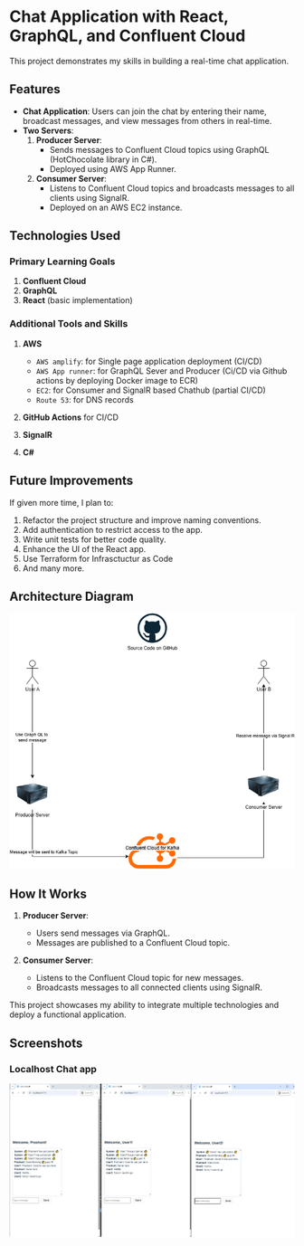 # Chat Application with React, GraphQL, and Confluent Cloud  

This project demonstrates my skills in building a real-time chat application.  

## Features  
- **Chat Application**: Users can join the chat by entering their name, broadcast messages, and view messages from others in real-time.  
- **Two Servers**:  
    1. **Producer Server**:  
         - Sends messages to Confluent Cloud topics using GraphQL (HotChocolate library in C#).  
         - Deployed using AWS App Runner.  
    2. **Consumer Server**:  
         - Listens to Confluent Cloud topics and broadcasts messages to all clients using SignalR.  
         - Deployed on an AWS EC2 instance.  

## Technologies Used  
### Primary Learning Goals  
1. **Confluent Cloud**  
2. **GraphQL**  
3. **React** (basic implementation)  

### Additional Tools and Skills  
1. **AWS** 
    
    * `AWS amplify`: for Single page application deployment (CI/CD)
    * `AWS App runner`:  for GraphQL Sever and Producer (Ci/CD via Github actions by deploying Docker image to ECR)
    * `EC2`: for Consumer and SignalR based Chathub (partial CI/CD)
    * `Route 53`: for DNS records
    
2. **GitHub Actions** for CI/CD  
3. **SignalR**  
4. **C#**  


## Future Improvements  
If given more time, I plan to:  
1. Refactor the project structure and improve naming conventions.  
2. Add authentication to restrict access to the app.  
3. Write unit tests for better code quality.  
4. Enhance the UI of the React app.  
5. Use Terraform for Infrasctuctur as Code
6. And many more.

## Architecture Diagram  
![Architecture Diagram](screenshots/ArchitectureDiagram.drawio.png)  


## How It Works  
1. **Producer Server**:  
     - Users send messages via GraphQL.  
     - Messages are published to a Confluent Cloud topic.  

2. **Consumer Server**:  
     - Listens to the Confluent Cloud topic for new messages.  
     - Broadcasts messages to all connected clients using SignalR.  

This project showcases my ability to integrate multiple technologies and deploy a functional application.  


## Screenshots

### Localhost Chat app

![Localhost Chat app](screenshots/LocalHostChatApp.png)  